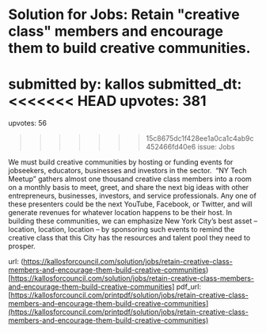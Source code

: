 # Solution for Jobs: Retain "creative class" members and encourage them to build creative communities. #

submitted by: kallos
submitted_dt: 
<<<<<<< HEAD
upvotes: 381
=======
upvotes: 56
>>>>>>> 15c8675dc1f428ee1a0ca1c4ab9c452466fd40e6
issue: Jobs

We must build creative communities by hosting or funding events for jobseekers, educators, businesses and investors in the sector.  “NY Tech Meetup” gathers almost one thousand creative class members into a room on a monthly basis to meet, greet, and share the next big ideas with other entrepreneurs, businesses, investors, and service professionals. Any one of these presenters could be the next YouTube, Facebook, or Twitter, and will generate revenues for whatever location happens to be their host. In building these communities, we can emphasize New York City’s best asset – location, location, location – by sponsoring such events to remind the creative class that this City has the resources and talent pool they need to prosper.

url: (https://kallosforcouncil.com/solution/jobs/retain-creative-class-members-and-encourage-them-build-creative-communities)[https://kallosforcouncil.com/solution/jobs/retain-creative-class-members-and-encourage-them-build-creative-communities]
pdf_url: [https://kallosforcouncil.com/printpdf/solution/jobs/retain-creative-class-members-and-encourage-them-build-creative-communities](https://kallosforcouncil.com/printpdf/solution/jobs/retain-creative-class-members-and-encourage-them-build-creative-communities)